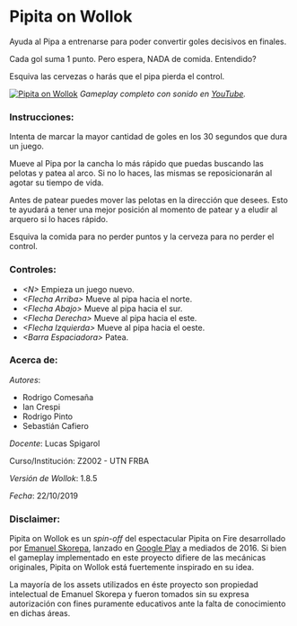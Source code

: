 # Pipita on Wollok

Ayuda al Pipa a entrenarse para poder convertir goles decisivos en finales.

Cada gol suma 1 punto. Pero espera, NADA de comida. Entendido?

Esquiva las cervezas o harás que el pipa pierda el control.

[![Pipita on Wollok](https://user-images.githubusercontent.com/48768365/69008869-1d1ff280-092e-11ea-8fe9-04f7b1435967.gif)](https://youtu.be/IW7-s-gvduU)
_Gameplay completo con sonido en [YouTube](https://youtu.be/IW7-s-gvduU)._

### Instrucciones:
Intenta de marcar la mayor cantidad de goles en los 30 segundos que dura un juego.

Mueve al Pipa por la cancha lo más rápido que puedas buscando las pelotas y patea al arco. Si no lo haces, las mismas se reposicionarán al agotar su tiempo de vida.

Antes de patear puedes mover las pelotas en la dirección que desees. Esto te ayudará a tener una mejor posición al momento de patear y a eludir al arquero si lo haces rápido.

Esquiva la comida para no perder puntos y la cerveza para no perder el control.

### Controles:
 * _\<N\>_ Empieza un juego nuevo.
 * _\<Flecha Arriba\>_ Mueve al pipa hacia el norte.
 * _\<Flecha Abajo\>_ Mueve al pipa hacia el sur.
 * _\<Flecha Derecha\>_ Mueve al pipa hacia el este.
 * _\<Flecha Izquierda\>_ Mueve al pipa hacia el oeste.
 * _\<Barra Espaciadora\>_ Patea.

### Acerca de:

_Autores_:
* Rodrigo Comesaña
* Ian Crespi
* Rodrigo Pinto
* Sebastián Cafiero

_Docente_: Lucas Spigarol

Curso/Institución: Z2002 - UTN FRBA

_Versión de Wollok_: 1.8.5

_Fecha_: 22/10/2019

### Disclaimer:
Pipita on Wollok es un _spin-off_ del espectacular Pipita on Fire desarrollado por [Emanuel Skorepa](https://wwww.emanuelskorepa.com.ar), lanzado en [Google Play](https://play.google.com/store/apps/details?id=com.ES.Pipita_Onfire) a mediados de 2016. Si bien el gameplay implementado en este proyecto difiere de las mecánicas originales, Pipita on Wollok está fuertemente inspirado en su idea. 

La mayoría de los assets utilizados en éste proyecto son propiedad intelectual de Emanuel Skorepa y fueron tomados sin su expresa autorización con fines puramente educativos ante la falta de conocimiento en dichas áreas.
